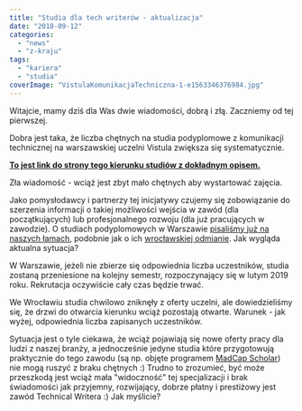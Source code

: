 ```yaml
---
title: "Studia dla tech writerów - aktualizacja"
date: "2018-09-12"
categories:
  - "news"
  - "z-kraju"
tags:
  - "kariera"
  - "studia"
coverImage: "VistulaKomunikacjaTechniczna-1-e1563346376984.jpg"
---
```


Witajcie, mamy dziś dla Was dwie wiadomości, dobrą i złą. Zaczniemy od tej pierwszej.

Dobra jest taka, że liczba chętnych na studia podyplomowe z komunikacji technicznej na warszawskiej uczelni Vistula zwiększa się systematycznie.

[**To jest link do strony tego kierunku studiów z dokładnym opisem.**](https://www.vistula.edu.pl/kierunki-studiow/kontynuacja-edukacji/studia-podyplomowe/informatyka/komunikacja-techniczna)

Zła wiadomość - wciąż jest zbyt mało chętnych aby wystartować zajęcia.

Jako pomysłodawcy i partnerzy tej inicjatywy czujemy się zobowiązanie do szerzenia informacji o takiej możliwości wejścia w zawód (dla początkujących) lub profesjonalnego rozwoju (dla już pracujących w zawodzie). O studiach podyplomowych w Warszawie [pisaliśmy już na naszych łamach](http://techwriter.pl/studia-podyplomowe-z-komunikacji-technicznej/), podobnie jak o ich [wrocławskiej odmianie](http://techwriter.pl/kolejna-uczelnia-ze-studiami-podyplomowymi-z-komunikacji-technicznej/). Jak wygląda aktualna sytuacja?

W Warszawie, jeżeli nie zbierze się odpowiednia liczba uczestników, studia zostaną przeniesione na kolejny semestr, rozpoczynający się w lutym 2019 roku. Rekrutacja oczywiście cały czas będzie trwać.

We Wrocławiu studia chwilowo zniknęły z oferty uczelni, ale dowiedzieliśmy się, że drzwi do otwarcia kierunku wciąż pozostają otwarte. Warunek - jak wyżej, odpowiednia liczba zapisanych uczestników.

Sytuacja jest o tyle ciekawa, że wciąż pojawiają się nowe oferty pracy dla ludzi z naszej branży, a jednocześnie jedyne studia które przygotowują praktycznie do tego zawodu (są np. objęte programem [MadCap Scholar](https://www.madcapsoftware.com/company/press-center/pr20110414.aspx)) nie mogą ruszyć z braku chętnych :) Trudno to zrozumieć, być może przeszkodą jest wciąż mała "widoczność" tej specjalizacji i brak świadomości jak przyjemny, rozwijający, dobrze płatny i prestiżowy jest zawód Technical Writera :) Jak myślicie?
